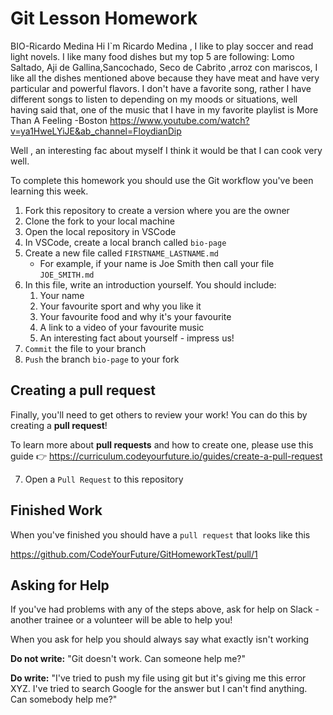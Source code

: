 # Git Lesson Homework
BIO-Ricardo Medina
Hi I`m Ricardo Medina , I like to play soccer and read light novels.
I like many food dishes but my top 5 are following: Lomo Saltado, Aji de Gallina,Sancochado, Seco de Cabrito ,arroz con mariscos, I like all the dishes mentioned above because they have meat and have very particular and powerful flavors.
I don't have a favorite song, rather I have different songs to listen to depending on my moods or situations, well having said that, one of the music that I have in my favorite playlist is  More Than A Feeling -Boston
https://www.youtube.com/watch?v=ya1HweLYiJE&ab_channel=FloydianDip

Well , an interesting fac about myself  I think it would be that I can cook very well.



To complete this homework you should use the Git workflow you've been learning this week.

1. Fork this repository to create a version where you are the owner
2. Clone the fork to your local machine
3. Open the local repository in VSCode
4. In VSCode, create a local branch called `bio-page`
5. Create a new file called `FIRSTNAME_LASTNAME.md`
   - For example, if your name is Joe Smith then call your file `JOE_SMITH.md`
6. In this file, write an introduction yourself. You should include:
   1. Your name
   2. Your favourite sport and why you like it
   3. Your favourite food and why it's your favourite
   4. A link to a video of your favourite music
   5. An interesting fact about yourself - impress us!
7. `Commit` the file to your branch
8. `Push` the branch `bio-page` to your fork

## Creating a pull request

Finally, you'll need to get others to review your work! 
You can do this by creating a **pull request**!

To learn more about **pull requests** and how to create one, please use this guide 👉 https://curriculum.codeyourfuture.io/guides/create-a-pull-request

7. Open a `Pull Request` to this repository

## Finished Work

When you've finished you should have a `pull request` that looks like this

https://github.com/CodeYourFuture/GitHomeworkTest/pull/1

## Asking for Help

If you've had problems with any of the steps above, ask for help on Slack - another trainee or a volunteer will be able to help you!

When you ask for help you should always say what exactly isn't working

**Do not write:** "Git doesn't work. Can someone help me?"

**Do write:** "I've tried to push my file using git but it's giving me this error XYZ. I've tried to search Google for the answer but I can't find anything. Can somebody help me?"

